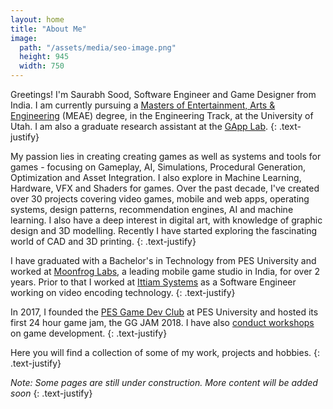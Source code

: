 ```yaml
---
layout: home
title: "About Me"
image: 
  path: "/assets/media/seo-image.png"
  height: 945
  width: 750
---
```


Greetings! I'm Saurabh Sood, Software Engineer and Game Designer from India. I am currently pursuing a [Masters of Entertainment, Arts & Engineering](https://games.utah.edu/prospective-students/master-of-entertainment-arts-and-engineering/) (MEAE) degree, in the Engineering Track, at the University of Utah. I am also a graduate research assistant at the [GApp Lab](https://games.utah.edu/research/about-the-gapp/). 
{: .text-justify}

My passion lies in creating creating games as well as systems and tools for games - focusing on Gameplay, AI, Simulations, Procedural Generation, Optimization and Asset Integration. I also explore in Machine Learning, Hardware, VFX and Shaders for games. Over the past decade, I've created over 30 projects covering video games, mobile and web apps, operating systems, design patterns, recommendation engines, AI and machine learning. I also have a deep interest in digital art, with knowledge of graphic design and 3D modelling. Recently I have started exploring the fascinating world of CAD and 3D printing.
{: .text-justify}

I have graduated with a Bachelor's in Technology from PES University and worked at [Moonfrog Labs](https://moonfroglabs.com/), a leading mobile game studio in India, for over 2 years. Prior to that I worked at [Ittiam Systems](https://www.ittiam.com/) as a Software Engineer working on video encoding technology.
{: .text-justify}

In 2017, I founded the [PES Game Dev Club](https://pes-gdc.github.io/) at PES University and hosted its first 24 hour game jam, the GG JAM 2018. I have also [conduct workshops](https://www.linkedin.com/posts/pesuniversity_workshop-on-game-development-held-the-students-activity-6636975433931943936-r4hS) on game development.
{: .text-justify}

Here you will find a collection of some of my work, projects and hobbies.
{: .text-justify}

*Note: Some pages are still under construction. More content will be added soon*
{: .text-justify}